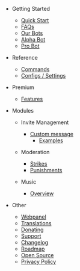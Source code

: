 - Getting Started

  - [Quick Start](/cs/getting-started/quick-start.md)
  - [FAQs](/cs/getting-started/faq.md)
  - [Our Bots](/cs/getting-started/our-bots.md)
  - [Alpha Bot](/cs/getting-started/alpha.md)
  - [Pro Bot](/cs/getting-started/pro.md)

- Reference

  - [Commands](/cs/reference/commands.md)
  - [Configs / Settings](/cs/reference/settings.md)

- Premium

  - [Features](/cs/premium/features.md)

- Modules

  - Invite Management

    - [Custom message](/cs/modules/invites/custom-messages.md)
      - [Examples](/cs/modules/invites/examples.md)

  - Moderation

    - [Strikes](/cs/modules/moderation/strikes.md)
    - [Punishments](/cs/modules/moderation/punishments.md)

  - Music

    - [Overview](/cs/modules/music/overview.md)

- Other

  - [Webpanel](/cs/other/webpanel.md)
  - [Translations](/cs/other/translations.md)
  - [Donating](/cs/other/donating.md)
  - [Support](/cs/other/support.md)
  - [Changelog](/cs/other/changelog.md)
  - [Roadmap](/cs/other/roadmap.md)
  - [Open Source](/cs/other/open-source.md)
  - [Privacy Policy](/cs/other/privacypolicy.md)
